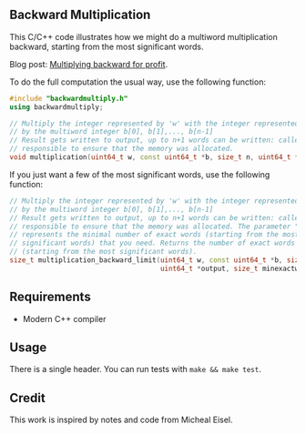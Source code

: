 ## Backward Multiplication

This C/C++ code illustrates how we might do a multiword multiplication backward,
starting from the most significant words.

Blog post: [Multiplying backward for profit](https://lemire.me/blog/2020/04/05/multiplying-backward-for-profit/).

To do the full computation the usual way, use the following function:

```c++
#include "backwardmultiply.h"
using backwardmultiply;

// Multiply the integer represented by 'w' with the integer represented
// by the multiword integer b[0], b[1],..., b[n-1]
// Result gets written to output, up to n+1 words can be written: caller is
// responsible to ensure that the memory was allocated.
void multiplication(uint64_t w, const uint64_t *b, size_t n, uint64_t *output);
```

If you just want a few of the most significant words, use the following function:

```c++
// Multiply the integer represented by 'w' with the integer represented
// by the multiword integer b[0], b[1],..., b[n-1]
// Result gets written to output, up to n+1 words can be written: caller is
// responsible to ensure that the memory was allocated. The parameter "minexactwords"
// represents the minimal number of exact words (starting from the most
// significant words) that you need. Returns the number of exact words computed
// (starting from the most significant words).
size_t multiplication_backward_limit(uint64_t w, const uint64_t *b, size_t n,
                                     uint64_t *output, size_t minexactwords)
```


## Requirements

- Modern C++ compiler

## Usage

There is a single header. You can run tests with `make && make test`.

## Credit

This work is inspired by notes and code from Micheal Eisel.

